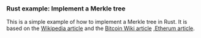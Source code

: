 ### Rust example: Implement a Merkle tree

This is a simple example of how to implement a Merkle tree in Rust. 
It is based on the [Wikipedia article](https://en.wikipedia.org/wiki/Merkle_tree) and the [Bitcoin Wiki article](https://en.bitcoin.it/wiki/Protocol_documentation#Merkle_Trees)
,[Etherum article](https://ethereum.org/en/developers/tutorials/merkle-proofs-for-offline-dataintegrity/).